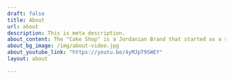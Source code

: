 ```yaml
---
draft: false
title: About
url: about
description: This is meta description.
about_content: The "Cake Shop" is a Jordanian Brand that started as a small family business. The owners are Dr. Iyad Sultan and Dr. Sereen Sharabati, supported by a staff of 80 employees.
about_bg_image: /img/about-video.jpg
about_youtube_link: "https://youtu.be/4yMJpT9SWEY"
layout: about

---
```

